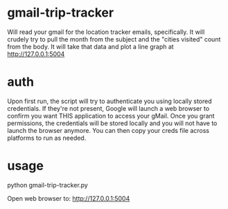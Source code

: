 # gmail-trip-tracker


Will read your gmail for the location tracker emails, specifically.
It will crudely try to pull the month from the subject and the "cities visited" count from the body.
It will take that data and plot a line graph at http://127.0.0.1:5004

<h1>auth</h1>
Upon first run, the script will try to authenticate you using locally stored credentials. If they're not present, Google will launch a web browser to confirm you want THIS application to access your gMail. Once you grant permissions, the credentials will be stored locally and you will not have to launch the browser anymore. You can then copy your creds file across platforms to run as needed.

<h1>usage</h1>
python gmail-trip-tracker.py

Open web browser to: http://127.0.0.1:5004
